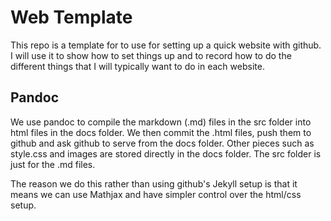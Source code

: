 Web Template
============

This repo is a template for to use for setting up a quick website with github.
I will use it to show how to set things up and to record how to do the
different things that I will typically want to do in each website.

Pandoc
------

We use pandoc to compile the markdown (.md) files in the src folder into html
files in the docs folder. We then commit the .html files, push them to github
and ask github to serve from the docs folder. Other pieces such as style.css
and images are stored directly in the docs folder. The src folder is just for
the .md files.

The reason we do this rather than using github's Jekyll setup is that it means
we can use Mathjax and have simpler control over the html/css setup.
